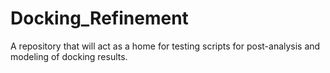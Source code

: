 # Docking_Refinement
A repository that will act as a home for testing scripts for post-analysis and modeling of docking results. 
